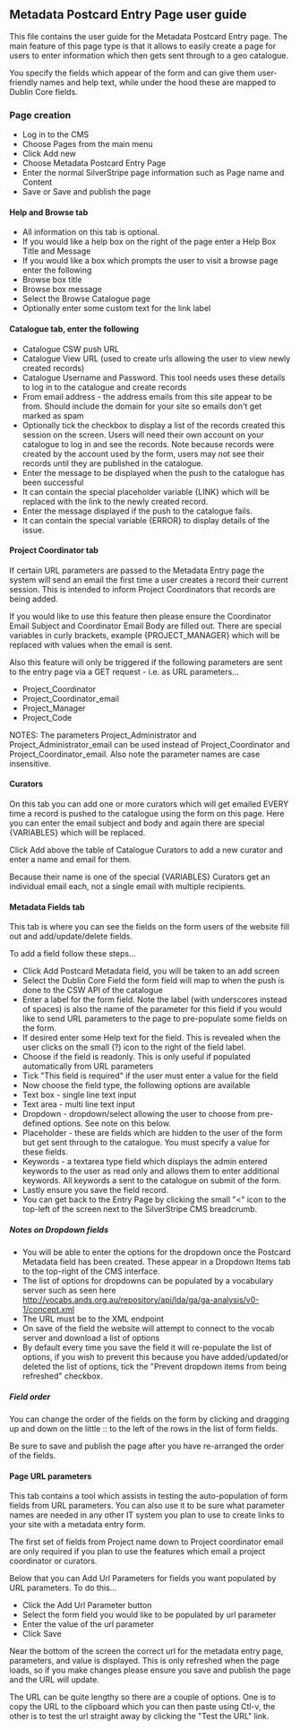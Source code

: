 ## Metadata Postcard Entry Page user guide

This file contains the user guide for the Metadata Postcard Entry page. The main feature of this page type is that it allows to easily create a page for users to enter information which then gets sent through to a geo catalogue.

You specify the fields which appear of the form and can give them user-friendly names and help text, while under the hood these are mapped to Dublin Core fields.

### Page creation

* Log in to the CMS
* Choose Pages from the main menu
* Click Add new
* Choose Metadata Postcard Entry Page
* Enter the normal SilverStripe page information such as Page name and Content
* Save or Save and publish the page

#### Help and Browse tab

* All information on this tab is optional.
* If you would like a help box on the right of the page enter a Help Box Title and Message
* If you would like a box which prompts the user to visit a browse page enter the following
 * Browse box title
 * Browse box message
 * Select the Browse Catalogue page
 * Optionally enter some custom text for the link label

#### Catalogue tab, enter the following

* Catalogue CSW push URL
* Catalogue View URL (used to create urls allowing the user to view newly created records)
* Catalogue Username and Password. This tool needs uses these details to log in to the catalogue and create records
* From email address - the address emails from this site appear to be from. Should include the domain for your site so emails don't get marked as spam
* Optionally tick the checkbox to display a list of the records created this session on the screen. Users will need their own account on your catalogue to log in and see the records. Note because records were created by the account used by the form, users may not see their records until they are published in the catalogue.
* Enter the message to be displayed when the push to the catalogue has been successful
 * It can contain the special placeholder variable {LINK} which will be replaced with the link to the newly created record.
* Enter the message displayed if the push to the catalogue fails.
 * It can contain the special variable {ERROR} to display details of the issue.

#### Project Coordinator tab

If certain URL parameters are passed to the Metadata Entry page the system will send an email the first time a user creates a record their current session. This is intended to inform Project Coordinators that records are being added.

If you would like to use this feature then please ensure the Coordinator Email Subject and Coordinator Email Body are filled out. There are special variables in curly brackets, example {PROJECT_MANAGER} which will be replaced with values when the email is sent.

Also this feature will only be triggered if the following parameters are sent to the entry page via a GET request - i.e. as URL parameters...

* Project_Coordinator
* Project_Coordinator_email
* Project_Manager
* Project_Code

NOTES: The parameters Project_Administrator and Project_Administrator_email can be used instead of Project_Coordinator and Project_Coordinator_email. Also note the parameter names are case insensitive.

#### Curators

On this tab you can add one or more curators which will get emailed EVERY time a record is pushed to the catalogue using the form on this page. Here you can enter the email subject and body and again there are special {VARIABLES} which will be replaced.

Click Add above the table of Catalogue Curators to add a new curator and enter a name and email for them.

Because their name is one of the special {VARIABLES} Curators get an individual email each, not a single email with multiple recipients.

#### Metadata Fields tab

This tab is where you can see the fields on the form users of the website fill out and add/update/delete fields.

To add a field follow these steps...

* Click Add Postcard Metadata field, you will be taken to an add screen
* Select the Dublin Core Field the form field will map to when the push is done to the CSW API of the catalogue
* Enter a label for the form field. Note the label (with underscores instead of spaces) is also the name of the parameter for this field if you would like to send URL parameters to the page to pre-populate some fields on the form.
* If desired enter some Help text for the field. This is revealed when the user clicks on the small (?) icon to the right of the field label.
* Choose if the field is readonly. This is only useful if populated automatically from URL parameters
* Tick "This field is required" if the user must enter a value for the field
* Now choose the field type, the following options are available
 * Text box - single line text input
 * Text area - multi line text input
 * Dropdown - dropdown/select allowing the user to choose from pre-defined options. See note on this below.
 * Placeholder - these are fields which are hidden to the user of the form but get sent through to the catalogue. You must specify a value for these fields.
 * Keywords - a textarea type field which displays the admin entered keywords to the user as read only and allows them to enter additional keywords. All keywords a sent to the catalogue on submit of the form.
* Lastly ensure you save the field record.
* You can get back to the Entry Page by clicking the small "<" icon to the top-left of the screen next to the SilverStripe CMS breadcrumb.

##### Notes on Dropdown fields

* You will be able to enter the options for the dropdown once the Postcard Metadata field has been created. These appear in a Dropdown Items tab to the top-right of the CMS interface.
* The list of options for dropdowns can be populated by a vocabulary server such as seen here http://vocabs.ands.org.au/repository/api/lda/ga/ga-analysis/v0-1/concept.xml
 * The URL must be to the XML endpoint
 * On save of the field the website will attempt to connect to the vocab server and download a list of options
 * By default every time you save the field it will re-populate the list of options, if you wish to prevent this because you have added/updated/or deleted the list of options, tick the "Prevent dropdown items from being refreshed" checkbox.

##### Field order

You can change the order of the fields on the form by clicking and dragging up and down on the little :: to the left of the rows in the list of form fields.

Be sure to save and publish the page after you have re-arranged the order of the fields.

#### Page URL parameters

This tab contains a tool which assists in testing the auto-population of form fields from URL parameters. You can also use it to be sure what parameter names are needed in any other IT system you plan to use to create links to your site with a metadata entry form.

The first set of fields from Project name down to Project coordinator email are only required if you plan to use the features which email a project coordinator or curators.

Below that you can Add Url Parameters for fields you want populated by URL parameters. To do this...

* Click the Add Url Parameter button
* Select the form field you would like to be populated by url parameter
* Enter the value of the url parameter
* Click Save

Near the bottom of the screen the correct url for the metadata entry page, parameters, and value is displayed. This is only refreshed when the page loads, so if you make changes please ensure you save and publish the page and the URL will update.

The URL can be quite lengthy so there are a couple of options. One is to copy the URL to the clipboard which you can then paste using Ctl-v, the other is to test the url straight away by clicking the "Test the URL" link.